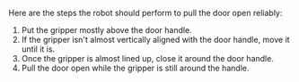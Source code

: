 Here are the steps the robot should perform to pull the door open reliably:

1. Put the gripper mostly above the door handle.
2. If the gripper isn't almost vertically aligned with the door handle, move it until it is.
3. Once the gripper is almost lined up, close it around the door handle.
4. Pull the door open while the gripper is still around the handle.